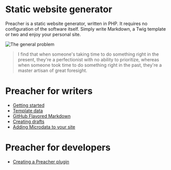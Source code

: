 # Static website generator

Preacher is a static website generator, written in PHP.
It requires no configuration of the software itself. Simply write Markdown,
a Twig template or two and enjoy your personal site.

![The general problem](https://imgs.xkcd.com/comics/the_general_problem.png)

> I find that when someone's taking time to do something right in the present, they're a perfectionist with no ability to prioritize, whereas when someone took time to do something right in the past, they're a master artisan of great foresight.

# Preacher for writers

* [Getting started](README.html)
* [Template data](recipes/template-data.html)
* [GitHub Flavored Markdown](recipes/github-flavored-markdown.html)
* [Creating drafts](recipes/draft.html)
* [Adding Microdata to your site](recipes/microdata.html)

# Preacher for developers

* [Creating a Preacher plugin](recipes/custom-plugins.html)
